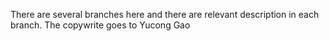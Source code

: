 There are several branches here and there are relevant description in each branch.
The copywrite goes to Yucong Gao
